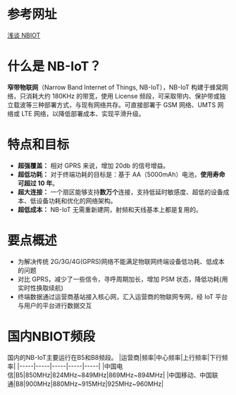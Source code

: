 # 参考网址

[浅谈 NBIOT](https://zhuanlan.zhihu.com/p/84087832)

# 什么是 NB-IoT？

**窄带物联网**（Narrow Band Internet of Things, NB-IoT），NB-IoT 构建于蜂窝网络，只消耗大约 180KHz 的带宽，使用 License 频段，可采取带内、保护带或独立载波等三种部署方式，与现有网络共存。可直接部署于 GSM 网络、UMTS 网络或 LTE 网络，以降低部署成本、实现平滑升级。

# 特点和目标

- **超强覆盖：** 相对 GPRS 来说，增加 20db 的信号增益。
- **超低功耗：** 对于终端功耗的目标是：基于 AA（5000mAh）电池，**使用寿命可超过 10 年**。
- **超大连接：** 一个扇区能够支持**数万个**连接，支持低延时敏感度、超低的设备成本、低设备功耗和优化的网络架构。
- **超低成本：** NB-IoT 无需重新建网，射频和天线基本上都是复用的。

# 要点概述

- 为解决传统 2G/3G/4G(GPRS)网络不能满足物联网终端设备低功耗、低成本的问题
- 对比 GPRS，减少了一些信令，寻呼周期加长，增加 PSM 状态，降低功耗(用实时性换取续航)
- 终端数据通过运营商基站接入核心网，汇入运营商的物联网专网，经 IoT 平台与用户的平台进行数据交互

# 国内NBIOT频段
国内的NB-IoT主要运行在B5和B8频段。
|运营商|频率|中心频率|上行频率|下行频率|
|-----|-----|-----|-----|-----|
|中国电信|B5|850MHz|824MHz~849MHz|869MHz~894MHz|
|中国移动、中国联通|B8|900MHz|880MHz~915MHz|925MHz~960MHz|

